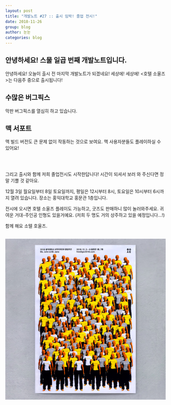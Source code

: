 ```yaml
---
layout: post
title: "개발노트 #27 :: 출시 임박! 졸업 전시!"
date: 2018-11-26
group: blog
author: 눈눈
categories: blog
---
```


## 안녕하세요! 스물 일곱 번째 개발노트입니다.

안녕하세요! 오늘이 출시 전 마지막 개발노트가 되겠네요! 세상에! 세상에!
\<호텔 소울즈\>는 다음주 중으로 출시됩니다!


## 수많은 버그픽스
막판 버그픽스를 열심히 하고 있습니다.

## 맥 서포트
맥 빌드 버전도 큰 문제 없이 작동하는 것으로 보여요. 맥 사용자분들도 플레이하실 수 있어요!

<br><br>

그리고 출시와 함께 저희 졸업전시도 시작한답니다!
시간이 되셔서 보러 와 주신다면 정말 기쁠 것 같아요.

12월 3일 월요일부터 8일 토요일까지, 평일은 12시부터 8시, 토요일은 10시부터 6시까지 열려 있습니다.
장소는 홍익대학교 홍문관 1층입니다.

전시에 오시면 호텔 소울즈 플레이도 가능하고, 굿즈도 판매하니 많이 놀러와주세요. 귀여운 거대-주인공 인형도 있을거예요.
(저희 두 명도 거의 상주하고 있을 예정입니다...!)

함께 해요 소텔 호울즈.


<br>  


<img src="\img\post\2018-11\POSTER.jpeg">
